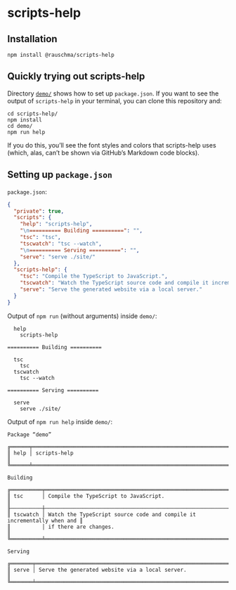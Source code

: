 # scripts-help

## Installation

```
npm install @rauschma/scripts-help
```

## Quickly trying out scripts-help

Directory [`demo/`](https://github.com/rauschma/scripts-help/blob/main/demo/package.json) shows how to set up `package.json`. If you want to see the output of `scripts-help` in your terminal, you can clone this repository and:

```
cd scripts-help/
npm install
cd demo/
npm run help
```

If you do this, you’ll see the font styles and colors that scripts-help uses (which, alas, can’t be shown via GitHub’s Markdown code blocks).

## Setting up `package.json`

`package.json`:

```json
{
  "private": true,
  "scripts": {
    "help": "scripts-help",
    "\n========== Building ==========": "",
    "tsc": "tsc",
    "tscwatch": "tsc --watch",
    "\n========== Serving ==========": "",
    "serve": "serve ./site/"
  },
  "scripts-help": {
    "tsc": "Compile the TypeScript to JavaScript.",
    "tscwatch": "Watch the TypeScript source code and compile it incrementally when and if there are changes.",
    "serve": "Serve the generated website via a local server."
  }
}
```

Output of `npm run` (without arguments) inside `demo/`:

```
  help
    scripts-help

========== Building ==========

  tsc
    tsc
  tscwatch
    tsc --watch

========== Serving ==========

  serve
    serve ./site/
```


Output of `npm run help` inside `demo/`:

```
Package “demo”

╔══════╤════════════════════════════════════════════════════════════════════════╗
║ help │ scripts-help                                                           ║
╚══════╧════════════════════════════════════════════════════════════════════════╝

Building

╔══════════╤════════════════════════════════════════════════════════════════════════╗
║ tsc      │ Compile the TypeScript to JavaScript.                                  ║
╟──────────┼────────────────────────────────────────────────────────────────────────╢
║ tscwatch │ Watch the TypeScript source code and compile it incrementally when and ║
║          │ if there are changes.                                                  ║
╚══════════╧════════════════════════════════════════════════════════════════════════╝

Serving

╔═══════╤════════════════════════════════════════════════════════════════════════╗
║ serve │ Serve the generated website via a local server.                        ║
╚═══════╧════════════════════════════════════════════════════════════════════════╝
```